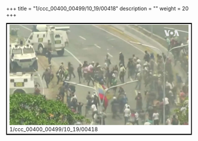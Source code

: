 +++
title = "1/ccc_00400_00499/10_19/00418"
description = ""
weight = 20
+++

<table style="border:2px solid black;max-width:800px;max-height:800px;" 
><tr><td>
<img class="center-fit-jpg"
src="/jpg_/aaa_20190430_NxaOmWaI8sI_00417.jpg">
1/ccc_00400_00499/10_19/00418
</img></td></tr></table>
